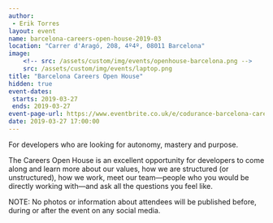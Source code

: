 ```yaml
---
author: 
 - Erik Torres
layout: event
name: barcelona-careers-open-house-2019-03
location: "Carrer d'Aragó, 208, 4º4º, 08011 Barcelona"
image:
    <!-- src: /assets/custom/img/events/openhouse-barcelona.png -->
    src: /assets/custom/img/events/laptop.png
title: "Barcelona Careers Open House"
hidden: true
event-dates: 
 starts: 2019-03-27
 ends: 2019-03-27
event-page-url: https://www.eventbrite.co.uk/e/codurance-barcelona-career-open-house-tickets-43660372349
date: 2019-03-27 17:00:00
---
```


For developers who are looking for autonomy, mastery and purpose.

The Careers Open House is an excellent opportunity for developers to come along and learn more about our values, how we are structured (or unstructured), how we work, meet our team—people who you would be directly working with—and ask all the questions you feel like.

NOTE: No photos or information about attendees will be published before, during or after the event on any social media.
